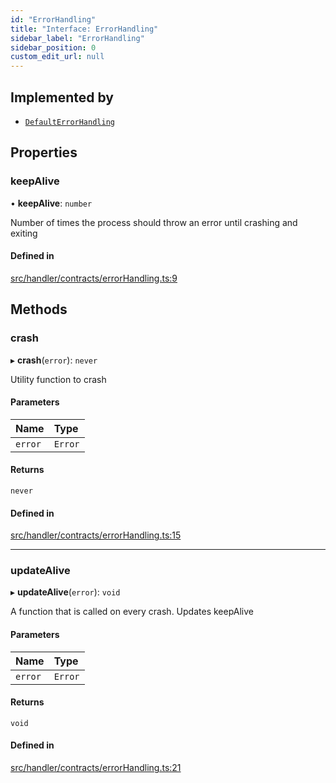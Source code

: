```yaml
---
id: "ErrorHandling"
title: "Interface: ErrorHandling"
sidebar_label: "ErrorHandling"
sidebar_position: 0
custom_edit_url: null
---
```


## Implemented by

- [`DefaultErrorHandling`](../classes/DefaultErrorHandling.md)

## Properties

### keepAlive

• **keepAlive**: `number`

Number of times the process should throw an error until crashing and exiting

#### Defined in

[src/handler/contracts/errorHandling.ts:9](https://github.com/sern-handler/handler/blob/eb2924c/src/handler/contracts/errorHandling.ts#L9)

## Methods

### crash

▸ **crash**(`error`): `never`

Utility function to crash

#### Parameters

| Name | Type |
| :------ | :------ |
| `error` | `Error` |

#### Returns

`never`

#### Defined in

[src/handler/contracts/errorHandling.ts:15](https://github.com/sern-handler/handler/blob/eb2924c/src/handler/contracts/errorHandling.ts#L15)

___

### updateAlive

▸ **updateAlive**(`error`): `void`

A function that is called on every crash. Updates keepAlive

#### Parameters

| Name | Type |
| :------ | :------ |
| `error` | `Error` |

#### Returns

`void`

#### Defined in

[src/handler/contracts/errorHandling.ts:21](https://github.com/sern-handler/handler/blob/eb2924c/src/handler/contracts/errorHandling.ts#L21)
